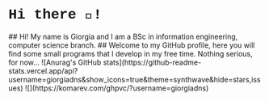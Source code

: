 <h1 style='font-family: "Courier New";'>Hi there 👋!</h1>
## Hi! My name is Giorgia and I am a BSc in information engineering, computer science branch.
## Welcome to my GitHub profile, here you will find some small programs that I develop in my free time. Nothing serious, for now...
![Anurag's GitHub stats](https://github-readme-stats.vercel.app/api?username=giorgiadns&show_icons=true&theme=synthwave&hide=stars,issues)
![](https://komarev.com/ghpvc/?username=giorgiadns)
<!--
**giorgiadns/giorgiadns** is a ✨ _special_ ✨ repository because its `README.md` (this file) appears on your GitHub profile.

Here are some ideas to get you started:

- 🔭 I’m currently working on ...
- 🌱 I’m currently learning ...
- 👯 I’m looking to collaborate on ...
- 🤔 I’m looking for help with ...
- 💬 Ask me about ...
- 📫 How to reach me: ...
- 😄 Pronouns: ...
- ⚡ Fun fact: ...
-->
